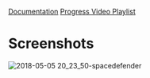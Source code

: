 [Documentation](https://www.justinlye.org/doc/html/modules.html)
[Progress Video Playlist](https://www.youtube.com/playlist?list=PLpYACcjmJLmrl-sYOXNJhRBcTg65NTE2b)


# Screenshots
![2018-05-05 20_23_50-spacedefender](https://user-images.githubusercontent.com/22377921/39668942-e57cb7c2-50a2-11e8-8693-3728a9cb0950.png)
